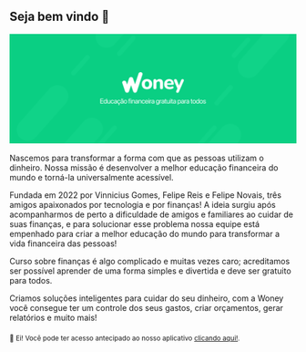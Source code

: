 ## Seja bem vindo 👋

![Woney cover](https://github.com/woneylabs/.github/blob/main/assets/cover.png)

Nascemos para transformar a forma com que as pessoas utilizam o dinheiro. Nossa missão é desenvolver a melhor educação financeira do mundo e torná-la universalmente acessível.

Fundada em 2022 por Vinnicius Gomes, Felipe Reis e Felipe Novais, três amigos apaixonados por tecnologia e por finanças! A ideia surgiu após acompanharmos de perto a dificuldade de amigos e familiares ao cuidar de suas finanças, e para solucionar esse problema nossa equipe está empenhado para criar a melhor educação do mundo para transformar a vida financeira das pessoas!

Curso sobre finanças é algo complicado e muitas vezes caro; acreditamos ser possível aprender de uma forma simples e divertida e deve ser gratuito para todos.

Criamos soluções inteligentes para cuidar do seu dinheiro, com a Woney você consegue ter um controle dos seus gastos, criar orçamentos, gerar relatórios e muito mais!

<sub>🤫 Ei! Você pode ter acesso antecipado ao nosso aplicativo [clicando aqui!](https://form.typeform.com/to/h4lHvv9g).</sub>

<!--
Made with 💚
-->
